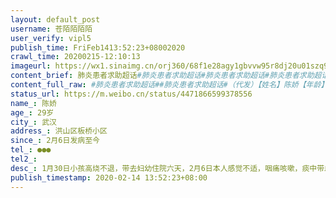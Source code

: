 ```yaml
---
layout: default_post
username: 苍陌陌陌陌
user_verify: vipl5
publish_time: FriFeb1413:52:23+08002020
crawl_time: 20200215-12:10:13
imageurl: https://wx1.sinaimg.cn/orj360/68f1e28agy1gbvvw95r8dj20u01szq92.jpg,https://wx3.sinaimg.cn/orj360/68f1e28agy1gbvvw9r848j20p91hch41.jpg,https://wx1.sinaimg.cn/orj360/68f1e28agy1gbvvwac16wj20p91hctrv.jpg
content_brief: 肺炎患者求助超话#肺炎患者求助超话#肺炎患者求助超话#肺炎患者求助超话# （代发）【姓名】陈娇【年龄】29岁【所在城市】武汉【所在小区、社区】洪山区板桥小区【患病时间】2月6日发病至今【联系方式】●●●【紧急联系人】本人【病情描述】 1月30日小孩高烧不退，带去妇幼住院六 ...全文
content_full_raw: #肺炎患者求助超话##肺炎患者求助超话#（代发）【姓名】陈娇【年龄】29岁【所在城市】武汉【所在小区、社区】洪山区板桥小区【患病时间】2月6日发病至今【联系方式】●●●【紧急联系人】本人【病情描述】1月30日小孩高烧不退，带去妇幼住院六天，2月6日本人感觉不适，咽痛咳嗽，痰中带血。症状和CT确定感染病毒肺炎，医生建议尽快隔离。但社区不管，无法安置隔离和治疗。【需求】家里有小孩和两个老人，请求尽快隔离，避免家庭传染，谢谢🙏
status_url: https://m.weibo.cn/status/4471866599378556
name_: 陈娇
age_: 29岁
city_: 武汉
address_: 洪山区板桥小区
since_: 2月6日发病至今
tel_: ●●●
tel2_: 
desc_: 1月30日小孩高烧不退，带去妇幼住院六天，2月6日本人感觉不适，咽痛咳嗽，痰中带血。症状和CT确定感染病毒肺炎，医生建议尽快隔离。但社区不管，无法安置隔离和治疗。
publish_timestamp: 2020-02-14 13:52:23+08:00
---
```


